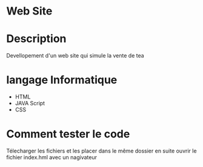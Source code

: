 # Web Site

# Description 

Devellopement d'un web site qui simule la vente de tea 

# langage Informatique 
- HTML
- JAVA Script 
- CSS

# Comment tester le code 

Télecharger les fichiers et les placer dans le même dossier en suite ouvrir le fichier index.hml avec un nagivateur 
